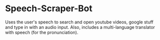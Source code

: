 # Speech-Scraper-Bot
Uses the user's speech to search and open youtube videos, google stuff and type in with an audio input.
Also, includes a multi-language translator with speech (for the pronunciation).
